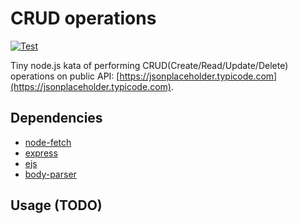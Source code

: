 # CRUD operations

[![Test](https://github.com/yiyangzhg/kata-node-crud/actions/workflows/node.js.yml/badge.svg?branch=master)](https://github.com/yiyangzhg/kata-node-crud/actions/workflows/node.js.yml)

Tiny node.js kata of performing CRUD(Create/Read/Update/Delete) operations on
public API: [https://jsonplaceholder.typicode.com](https://jsonplaceholder.typicode.com).

## Dependencies

- [node-fetch](https://www.npmjs.com/package/node-fetch)
- [express](https://www.npmjs.com/package/express)
- [ejs](https://www.npmjs.com/package/ejs)
- [body-parser](https://www.npmjs.com/package/body-parser)

## Usage (TODO)
